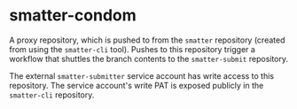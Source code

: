 # smatter-condom

A proxy repository, which is pushed to from the `smatter` repository (created from using the `smatter-cli` tool). Pushes to this repository trigger a workflow that shuttles the branch contents to the `smatter-submit` repository.

The external `smatter-submitter` service account has write access to this repository. The service account's write PAT is exposed publicly in the `smatter-cli` repository.

